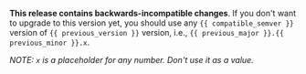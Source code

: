 **This release contains backwards-incompatible changes**. If you don't want to
upgrade to this version yet, you should use any `{{ compatible_semver }}` version of
`{{ previous_version }}` version, i.e., `{{ previous_major }}.{{ previous_minor }}.x`.

_NOTE: `x` is a placeholder for any number. Don't use it as a value._

